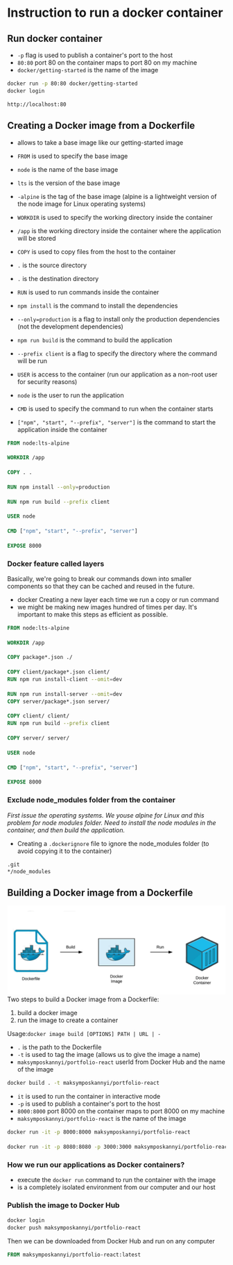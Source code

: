 # Instruction to run a docker container

## Run docker container

- `-p` flag is used to publish a container's port to the host
- `80:80` port 80 on the container maps to port 80 on my machine
- `docker/getting-started` is the name of the image

```bash
docker run -p 80:80 docker/getting-started
docker login
```

```browser
http://localhost:80
```

## Creating a Docker image from a Dockerfile

- allows to take a base image like our getting-started image
<!-- node<version>-alpine -->

- `FROM` is used to specify the base image
- `node` is the name of the base image
- `lts` is the version of the base image
- `-alpine` is the tag of the base image (alpine is a lightweight version of the node image for Linux operating systems)

- `WORKDIR` is used to specify the working directory inside the container
- `/app` is the working directory inside the container where the application will be stored

- `COPY` is used to copy files from the host to the container
- `.` is the source directory
- `.` is the destination directory

- `RUN` is used to run commands inside the container
- `npm install` is the command to install the dependencies
- `--only=production` is a flag to install only the production dependencies (not the development dependencies)

- `npm run build` is the command to build the application
- `--prefix client` is a flag to specify the directory where the command will be run

- `USER` is access to the container (run our application as a non-root user for security reasons)
- `node` is the user to run the application

- `CMD` is used to specify the command to run when the container starts
- `["npm", "start", "--prefix", "server"]` is the command to start the application inside the container

```Dockerfile
FROM node:lts-alpine

WORKDIR /app

COPY . .

RUN npm install --only=production

RUN npm run build --prefix client

USER node

CMD ["npm", "start", "--prefix", "server"]

EXPOSE 8000
```

### Docker feature called layers

Basically, we're going to break our commands down into smaller components so that they can be cached and reused in the future.

- docker Creating a new layer each time we run a copy or run command
- we might be making new images hundred of times per day. It's important to make this steps as efficient as possible.

```Dockerfile
FROM node:lts-alpine

WORKDIR /app

COPY package*.json ./

COPY client/package*.json client/
RUN npm run install-client --omit=dev

RUN npm run install-server --omit=dev
COPY server/package*.json server/

COPY client/ client/
RUN npm run build --prefix client

COPY server/ server/

USER node

CMD ["npm", "start", "--prefix", "server"]

EXPOSE 8000
```

### Exclude node_modules folder from the container

*First issue the operating systems. We youse alpine for Linux and this problem for node modules folder.*
*Need to install the node modules in the container, and then build the application.*

- Creating a `.dockerignore` file to ignore the node_modules folder (to avoid copying it to the container)

``` .dockerignore
.git
*/node_modules
```

## Building a Docker image from a Dockerfile

![alt text](./Img/runningDockerContainer/image-12.png)
Two steps to build a Docker image from a Dockerfile:

1. build a docker image
2. run the image to create a container

Usage:`docker image build [OPTIONS] PATH | URL | -`

- `.` is the path to the Dockerfile
- `-t` is used to tag the image (allows us to give the image a name)
- `maksymposkannyi/portfolio-react`  userId from Docker Hub and the name of the image

```bash
docker build . -t maksymposkannyi/portfolio-react

```

- `it` is used to run the container in interactive mode
- `-p` is used to publish a container's port to the host
- `8000:8000` port 8000 on the container maps to port 8000 on my machine
- `maksymposkannyi/portfolio-react` is the name of the image

```bash
docker run -it -p 8000:8000 maksymposkannyi/portfolio-react

docker run -it -p 8080:8080 -p 3000:3000 maksymposkannyi/portfolio-react
```

### How we run our applications as Docker containers?

- execute the `docker run` command to run the container with the image
- is a completely isolated environment from our computer and our host

### Publish the image to Docker Hub

```bash
docker login
docker push maksymposkannyi/portfolio-react
```

Then we can be downloaded from Docker Hub and run on any computer

```Dockerfile
FROM maksymposkannyi/portfolio-react:latest
```
